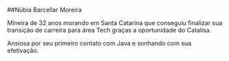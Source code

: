 ##Núbia Barcellar Moreira

Mineira de 32 anos morando em Santa Catarina que conseguiu finalizar sua transição de carreira para área Tech graças a oportunidade do Catalisa.

Ansiosa por seu primeiro contato com Java e sonhando com sua efetivação.